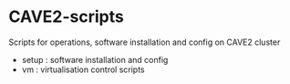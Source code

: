 # CAVE2-scripts

Scripts for operations, software installation and config on CAVE2 cluster

- setup : software installation and config
- vm : virtualisation control scripts


